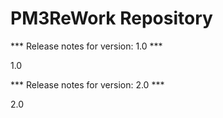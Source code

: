 # PM3ReWork Repository

*** Release notes for version: 1.0 ***

1.0

*** Release notes for version: 2.0 ***

2.0